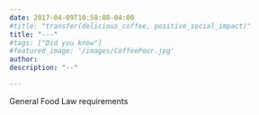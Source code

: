 ```yaml
---
date: 2017-04-09T10:58:08-04:00
#title: "transfer(delicious_coffee, positive_social_impact)"
title: "---"
#tags: ["Did you know"]
#featured_image: '/images/CoffeePour.jpg'
author: 
description: "--"

---
```


General Food Law requirements

<!-- https://ec.europa.eu/food/sites/food/files/safety/docs/gfl_req_business_operators_obligations_en.pdf -->